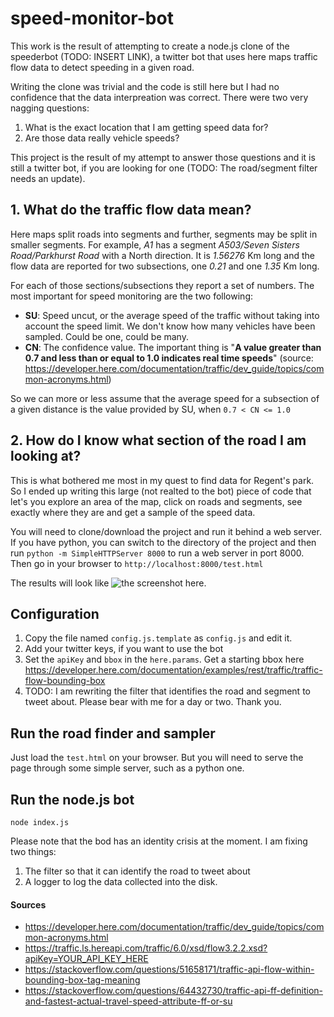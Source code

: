 # speed-monitor-bot #

This work is the result of attempting to create a node.js clone of the speederbot (TODO: INSERT LINK), a twitter bot that uses here maps traffic flow data to detect speeding in a given road.

Writing the clone was trivial and the code is still here but I had no confidence that the data interpreation was correct. There were two very nagging questions:

1. What is the exact location that I am getting speed data for?
2. Are those data really vehicle speeds?

This project is the result of my attempt to answer those questions and it is still a twitter bot, if you are looking for one (TODO: The road/segment filter needs an update).


## 1. What do the traffic flow data mean? ##

Here maps split roads into segments and further, segments may be split in smaller segments. For example, *A1* has a segment *A503/Seven Sisters Road/Parkhurst Road* with a North direction. It is *1.56276* Km long and the flow data are reported for two subsections, one *0.21* and one *1.35* Km long.

For each of those sections/subsections they report a set of numbers. The most important for speed monitoring are the two following:

* **SU**: Speed uncut, or the average speed of the traffic without taking into account the speed limit. We don't know how many vehicles have been sampled. Could be one, could be many.
* **CN**: The confidence value. The important thing is "**A value greater than 0.7 and less than or equal to 1.0 indicates real time speeds**" (source: https://developer.here.com/documentation/traffic/dev_guide/topics/common-acronyms.html)


So we can more or less assume that the average speed for a subsection of a given distance is the value provided by SU, when `0.7 < CN <= 1.0`

## 2. How do I know what section of the road I am looking at? ##

This is what bothered me most in my quest to find data for Regent's park. So I ended up writing this large (not realted to the bot) piece of code that let's you explore an area of the map, click on roads and segments, see exactly where they are and get a sample of the speed data.

You will need to clone/download the project and run it behind a web server. If you have python, you can switch to the directory of the project and then run `python -m SimpleHTTPServer 8000` to run a web server in port 8000. Then go in your browser to `http://localhost:8000/test.html`

The results will look like ![the screenshot here](https://user-images.githubusercontent.com/493791/130260565-a6a25dd2-b054-4af4-be4c-cd91e3f9945f.png).

## Configuration ##

1. Copy the file named `config.js.template` as `config.js` and edit it.
2. Add your twitter keys, if you want to use the bot
3. Set the `apiKey` and `bbox` in the `here.params`. Get a starting bbox here https://developer.here.com/documentation/examples/rest/traffic/traffic-flow-bounding-box
4. TODO: I am rewriting the filter that identifies the road and segment to tweet about. Please bear with me for a day or two. Thank you.

## Run the road finder and sampler ##

Just load the `test.html` on your browser. But you will need to serve the page through some simple server, such as a python one.


## Run the node.js bot ##
```
node index.js

```

Please note that the bod has an identity crisis at the moment. I am fixing two things:

1. The filter so that it can identify the road to tweet about
2. A logger to log the data collected into the disk.

#### Sources ####

* https://developer.here.com/documentation/traffic/dev_guide/topics/common-acronyms.html
* https://traffic.ls.hereapi.com/traffic/6.0/xsd/flow3.2.2.xsd?apiKey=YOUR_API_KEY_HERE
* https://stackoverflow.com/questions/51658171/traffic-api-flow-within-bounding-box-tag-meaning
* https://stackoverflow.com/questions/64432730/traffic-api-ff-definition-and-fastest-actual-travel-speed-attribute-ff-or-su

